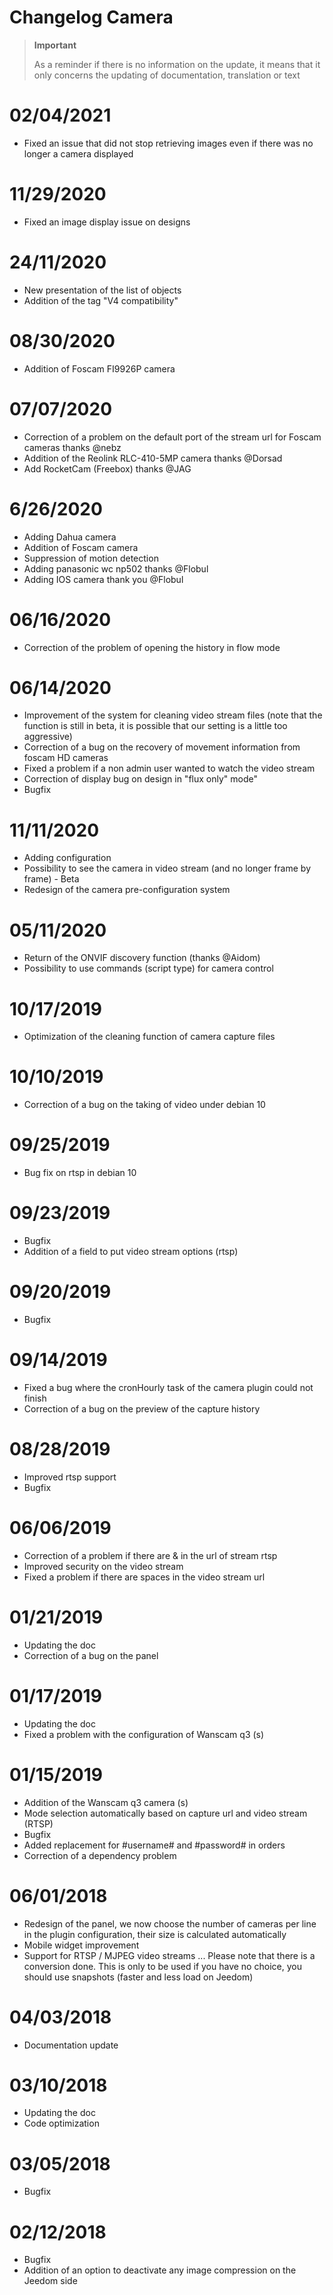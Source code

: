# Changelog Camera

>**Important**
>
>As a reminder if there is no information on the update, it means that it only concerns the updating of documentation, translation or text

# 02/04/2021

- Fixed an issue that did not stop retrieving images even if there was no longer a camera displayed

# 11/29/2020

- Fixed an image display issue on designs


# 24/11/2020

- New presentation of the list of objects
- Addition of the tag "V4 compatibility"

# 08/30/2020

- Addition of Foscam FI9926P camera

# 07/07/2020

- Correction of a problem on the default port of the stream url for Foscam cameras thanks @nebz
- Addition of the Reolink RLC-410-5MP camera thanks @Dorsad
- Add RocketCam (Freebox) thanks @JAG

# 6/26/2020

- Adding Dahua camera
- Addition of Foscam camera
- Suppression of motion detection
- Adding panasonic wc np502 thanks @Flobul
- Adding IOS camera thank you @Flobul

# 06/16/2020

- Correction of the problem of opening the history in flow mode

# 06/14/2020

- Improvement of the system for cleaning video stream files (note that the function is still in beta, it is possible that our setting is a little too aggressive)
- Correction of a bug on the recovery of movement information from foscam HD cameras
- Fixed a problem if a non admin user wanted to watch the video stream
- Correction of display bug on design in "flux only" mode"
- Bugfix

# 11/11/2020

- Adding configuration
- Possibility to see the camera in video stream (and no longer frame by frame) - Beta
- Redesign of the camera pre-configuration system

# 05/11/2020

- Return of the ONVIF discovery function (thanks @Aidom)
- Possibility to use commands (script type) for camera control

# 10/17/2019

- Optimization of the cleaning function of camera capture files

# 10/10/2019

- Correction of a bug on the taking of video under debian 10

# 09/25/2019

- Bug fix on rtsp in debian 10

# 09/23/2019

- Bugfix
- Addition of a field to put video stream options (rtsp)

# 09/20/2019

- Bugfix

# 09/14/2019

 - Fixed a bug where the cronHourly task of the camera plugin could not finish
 - Correction of a bug on the preview of the capture history

# 08/28/2019

- Improved rtsp support
- Bugfix

# 06/06/2019

- Correction of a problem if there are &amp; in the url of stream rtsp
- Improved security on the video stream
- Fixed a problem if there are spaces in the video stream url

# 01/21/2019

- Updating the doc
- Correction of a bug on the panel

# 01/17/2019

- Updating the doc
- Fixed a problem with the configuration of Wanscam q3 (s)

# 01/15/2019

- Addition of the Wanscam q3 camera (s)
- Mode selection automatically based on capture url and video stream (RTSP)
- Bugfix
- Added replacement for #username# and #password# in orders
- Correction of a dependency problem

# 06/01/2018

- Redesign of the panel, we now choose the number of cameras per line in the plugin configuration, their size is calculated automatically
- Mobile widget improvement
- Support for RTSP / MJPEG video streams ... Please note that there is a conversion done. This is only to be used if you have no choice, you should use snapshots (faster and less load on Jeedom)

# 04/03/2018

- Documentation update

# 03/10/2018

- Updating the doc
- Code optimization

# 03/05/2018

- Bugfix

# 02/12/2018

- Bugfix
- Addition of an option to deactivate any image compression on the Jeedom side
